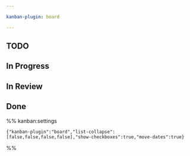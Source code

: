 ```yaml
---

kanban-plugin: board

---
```


## TODO



## In Progress



## In Review



## Done





%% kanban:settings
```
{"kanban-plugin":"board","list-collapse":[false,false,false,false],"show-checkboxes":true,"move-dates":true}
```
%%